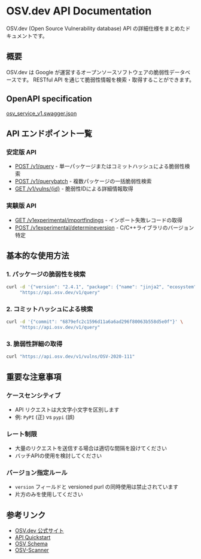 # OSV.dev API Documentation

OSV.dev (Open Source Vulnerability database) API の詳細仕様をまとめたドキュメントです。

## 概要

OSV.dev は Google が運営するオープンソースソフトウェアの脆弱性データベースです。
RESTful API を通じて脆弱性情報を検索・取得することができます。

## OpenAPI specification

[osv_service_v1.swagger.json](./osv_service_v1.swagger.json)

## API エンドポイント一覧

### 安定版 API
- [POST /v1/query](./01_post-v1-query.md) - 単一パッケージまたはコミットハッシュによる脆弱性検索
- [POST /v1/querybatch](./02_post-v1-querybatch.md) - 複数パッケージの一括脆弱性検索
- [GET /v1/vulns/{id}](./03_get-v1-vulns.md) - 脆弱性IDによる詳細情報取得

### 実験版 API
- [GET /v1experimental/importfindings](./04_get-v1experimental-importfindings.md) - インポート失敗レコードの取得
- [POST /v1experimental/determineversion](./05_post-v1experimental-determineversion.md) - C/C++ライブラリのバージョン特定

## 基本的な使用方法

### 1. パッケージの脆弱性を検索

```bash
curl -d '{"version": "2.4.1", "package": {"name": "jinja2", "ecosystem": "PyPI"}}' \
     "https://api.osv.dev/v1/query"
```

### 2. コミットハッシュによる検索

```bash
curl -d '{"commit": "6879efc2c1596d11a6a6ad296f80063b558d5e0f"}' \
     "https://api.osv.dev/v1/query"
```

### 3. 脆弱性詳細の取得

```bash
curl "https://api.osv.dev/v1/vulns/OSV-2020-111"
```

## 重要な注意事項

### ケースセンシティブ
- API リクエストは大文字小文字を区別します
- 例: `PyPI` (正) vs `pypi` (誤)

### レート制限
- 大量のリクエストを送信する場合は適切な間隔を設けてください
- バッチAPIの使用を検討してください

### バージョン指定ルール
- `version` フィールドと versioned purl の同時使用は禁止されています
- 片方のみを使用してください

## 参考リンク

- [OSV.dev 公式サイト](https://google.github.io/osv.dev/)
- [API Quickstart](https://google.github.io/osv.dev/quickstart/)
- [OSV Schema](https://ossf.github.io/osv-schema/)
- [OSV-Scanner](https://google.github.io/osv-scanner/)